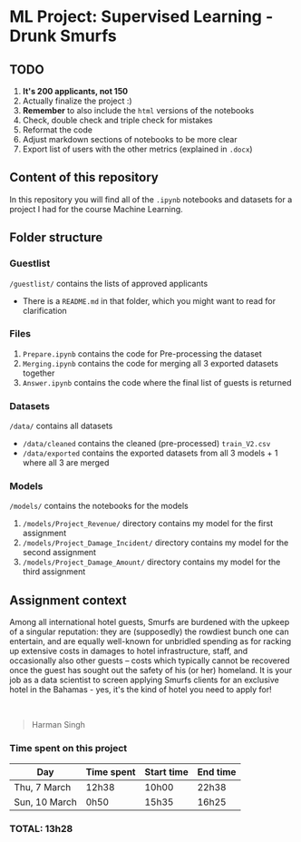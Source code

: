 # ML Project: Supervised Learning - Drunk Smurfs

## TODO

1. **It's 200 applicants, not 150**
2. Actually finalize the project :)
3. **Remember** to also include the `html` versions of the notebooks
4. Check, double check and triple check for mistakes
5. Reformat the code
6. Adjust markdown sections of notebooks to be more clear
7. Export list of users with the other metrics (explained in `.docx`)

## Content of this repository

In this repository you will find all of the `.ipynb` notebooks and datasets for a project I had for the course Machine Learning.

## Folder structure

### Guestlist

`/guestlist/` contains the lists of approved applicants

- There is a `README.md` in that folder, which you might want to read for clarification

### Files

1. `Prepare.ipynb` contains the code for Pre-processing the dataset
2. `Merging.ipynb` contains the code for merging all 3 exported datasets together
3. `Answer.ipynb` contains the code where the final list of guests is returned

### Datasets

`/data/` contains all datasets

- `/data/cleaned` contains the cleaned (pre-processed) `train_V2.csv`
- `/data/exported` contains the exported datasets from all 3 models + 1 where all 3 are merged

### Models

`/models/` contains the notebooks for the models

1. `/models/Project_Revenue/` directory contains my model for the first assignment
2. `/models/Project_Damage_Incident/` directory contains my model for the second assignment
3. `/models/Project_Damage_Amount/` directory contains my model for the third assignment

## Assignment context

Among all international hotel guests, Smurfs are burdened with the upkeep of a singular reputation: they are (supposedly) the rowdiest bunch one can entertain, and are equally well-known for unbridled spending as for racking up extensive costs in damages to hotel infrastructure, staff, and occasionally also other guests – costs which typically cannot be recovered once the guest has sought out the safety of his (or her) homeland.
It is your job as a data scientist to screen applying Smurfs clients for an exclusive hotel in the Bahamas - yes, it's the kind of hotel you need to apply for!

&nbsp;

> Harman Singh

### Time spent on this project

| Day           | Time spent    | Start time | End time |
| --------      | -------       | -------    | -------  |
| Thu, 7 March  | 12h38         | 10h00      | 22h38    |
| Sun, 10 March | 0h50          | 15h35      | 16h25    |

### **TOTAL**: 13h28
